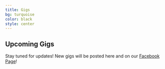 ```yaml
---
title: Gigs
bg: turquoise
color: black
style: center
---
```


## Upcoming Gigs	
Stay tuned for updates! New gigs will be posted here and on our [Facebook Page](https://www.facebook.com/TomCats-1068371446606315/)!